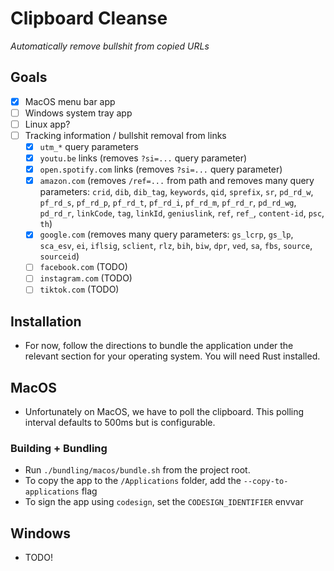 # Clipboard Cleanse
*Automatically remove bullshit from copied URLs*

## Goals
- [x] MacOS menu bar app
- [ ] Windows system tray app
- [ ] Linux app?
- [ ] Tracking information / bullshit removal from links
  - [x] `utm_*` query parameters
  - [x] `youtu.be` links (removes `?si=...` query parameter)
  - [x] `open.spotify.com` links (removes `?si=...` query parameter)
  - [x] `amazon.com` (removes `/ref=...` from path and removes many query parameters: `crid`, `dib`, `dib_tag`, `keywords`, `qid`, `sprefix`, `sr`, `pd_rd_w`, `pf_rd_s`, `pf_rd_p`, `pf_rd_t`, `pf_rd_i`, `pf_rd_m`, `pf_rd_r`, `pd_rd_wg`, `pd_rd_r`, `linkCode`, `tag`, `linkId`, `geniuslink`, `ref`, `ref_`, `content-id`, `psc`, `th`)
  - [x] `google.com` (removes many query parameters: `gs_lcrp`, `gs_lp`, `sca_esv`, `ei`, `iflsig`, `sclient`, `rlz`, `bih`, `biw`, `dpr`, `ved`, `sa`, `fbs`, `source`, `sourceid`)
  - [ ] `facebook.com` (TODO)
  - [ ] `instagram.com` (TODO)
  - [ ] `tiktok.com` (TODO)

## Installation
- For now, follow the directions to bundle the application under the relevant section for your operating system. You will need Rust installed.

## MacOS
- Unfortunately on MacOS, we have to poll the clipboard. This polling interval defaults to 500ms but is configurable.

### Building + Bundling
- Run `./bundling/macos/bundle.sh` from the project root.
- To copy the app to the `/Applications` folder, add the `--copy-to-applications` flag
- To sign the app using `codesign`, set the `CODESIGN_IDENTIFIER` envvar

## Windows
- TODO!